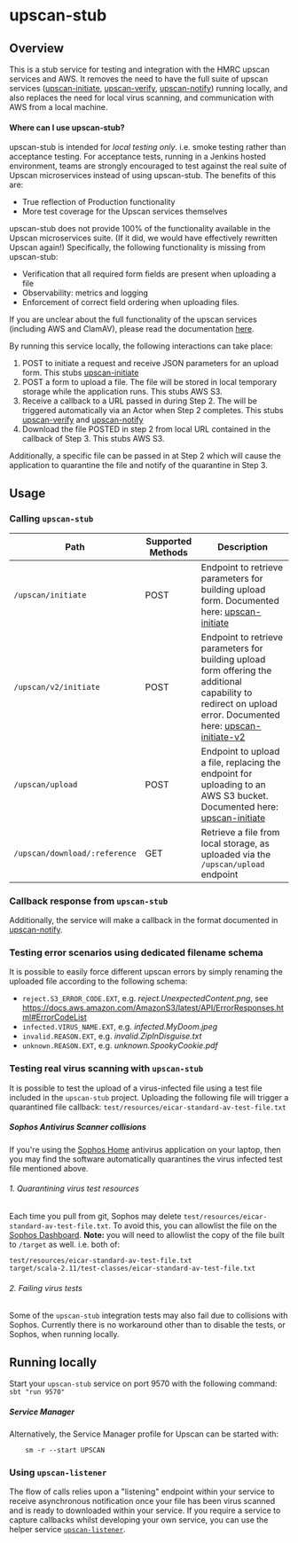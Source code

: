 
# upscan-stub

## Overview

This is a stub service for testing and integration with the HMRC upscan services and AWS. It removes the need to have the full suite of upscan services ([upscan-initiate](https://github.com/hmrc/upscan-initiate), [upscan-verify](https://github.com/hmrc/upscan-verify), [upscan-notify](https://github.com/hmrc/upscan-notify)) running locally, and also replaces the need for local virus scanning, and communication with AWS from a local machine.

#### Where can I use upscan-stub? ####
upscan-stub is intended for *local testing only*. i.e. smoke testing rather than acceptance testing.
For acceptance tests, running in a Jenkins hosted environment, teams are strongly encouraged to test against the real suite of Upscan microservices instead of using upscan-stub. The benefits of this are:
- True reflection of Production functionality
- More test coverage for the Upscan services themselves

upscan-stub does not provide 100% of the functionality available in the Upscan microservices suite. (If it did, we would have effectively rewritten Upscan again!) Specifically, the following functionality is missing from upscan-stub:
- Verification that all required form fields are present when uploading a file
- Observability: metrics and logging
- Enforcement of correct field ordering when uploading files.


If you are unclear about the full functionality of the upscan services (including AWS and ClamAV), please read the documentation [here](https://github.com/hmrc/upscan-initiate#architecture).

By running this service locally, the following interactions can take place:
1. POST to initiate a request and receive JSON parameters for an upload form. This stubs [upscan-initiate](https://github.com/hmrc/upscan-initiate)
2. POST a form to upload a file. The file will be stored in local temporary storage while the application runs. This stubs AWS S3.
3. Receive a callback to a URL passed in during Step 2. The will be triggered automatically via an Actor when Step 2 completes. This stubs [upscan-verify](https://github.com/hmrc/upscan-verify) and [upscan-notify](https://github.com/hmrc/upscan-notify)
4. Download the file POSTED in step 2 from local URL contained in the callback of Step 3. This stubs AWS S3.

Additionally, a specific file can be passed in at Step 2 which will cause the application to quarantine the file and notify of the quarantine in Step 3.

## Usage

### Calling ```upscan-stub```
| Path | Supported Methods | Description |
| ---- | ----------------  | ----------- |
| ```/upscan/initiate``` | POST | Endpoint to retrieve parameters for building upload form. Documented here: [upscan-initiate](https://github.com/hmrc/upscan-initiate) |
| ```/upscan/v2/initiate``` | POST | Endpoint to retrieve parameters for building upload form offering the additional capability to redirect on upload error.  Documented here: [upscan-initiate-v2](https://github.com/hmrc/upscan-initiate#post-upscanv2initiate) |
| ```/upscan/upload``` | POST | Endpoint to upload a file, replacing the endpoint for uploading to an AWS S3 bucket. Documented here: [upscan-initiate](https://github.com/hmrc/upscan-initiate) |
| ```/upscan/download/:reference``` | GET | Retrieve a file from local storage, as uploaded via the ```/upscan/upload``` endpoint |


### Callback response from ```upscan-stub```
Additionally, the service will make a callback in the format documented in [upscan-notify](https://github.com/hmrc/upscan-notify).

### Testing error scenarios using dedicated filename schema
It is possible to easily force different upscan errors by simply renaming the uploaded file according to the following schema:
- `reject.S3_ERROR_CODE.EXT`, e.g. *reject.UnexpectedContent.png*, see <https://docs.aws.amazon.com/AmazonS3/latest/API/ErrorResponses.html#ErrorCodeList>
- `infected.VIRUS_NAME.EXT`, e.g. *infected.MyDoom.jpeg*
- `invalid.REASON.EXT`, e.g. *invalid.ZipInDisguise.txt*
- `unknown.REASON.EXT`, e.g. *unknown.SpookyCookie.pdf*

### Testing real virus scanning with ```upscan-stub```
It is possible to test the upload of a virus-infected file using a test file included in the ```upscan-stub``` project. Uploading the following file will trigger a quarantined file callback:
```test/resources/eicar-standard-av-test-file.txt```

##### Sophos Antivirus Scanner collisions
If you're using the [Sophos Home](http://home.sophos.com) antivirus application on your laptop, then you may find the software automatically quarantines the virus infected test file mentioned above.
###### 1. Quarantining virus test resources
Each time you pull from git, Sophos may delete ```test/resources/eicar-standard-av-test-file.txt```.
To avoid this, you can allowlist the file on the [Sophos Dashboard](https://cloud.sophos.com/manage/home).
**Note:** you will need to allowlist the copy of the file built to `/target` as well. i.e. both of:
```
test/resources/eicar-standard-av-test-file.txt
target/scala-2.11/test-classes/eicar-standard-av-test-file.txt
```
###### 2. Failing virus tests
Some of the `upscan-stub` integration tests may also fail due to collisions with Sophos.
Currently there is no workaround other than to disable the tests, or Sophos, when running locally.

## Running locally
Start your ```upscan-stub``` service on port 9570 with the following command: ```sbt "run 9570"```

##### Service Manager
Alternatively, the Service Manager profile for Upscan can be started with:
```
    sm -r --start UPSCAN
```

### Using ```upscan-listener```
The flow of calls relies upon a "listening" endpoint within your service to receive asynchronous notification once your file has been virus scanned and is ready to downloaded within  your service. 
If you require a service to capture callbacks whilst developing your own service, you can use the helper service [```upscan-listener```](https://github.com/hmrc/upscan-listener).
